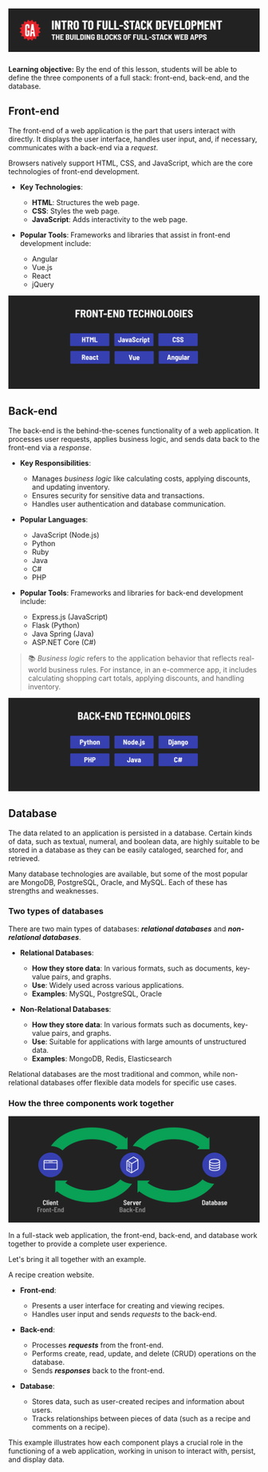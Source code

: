 # ![Intro to Full-Stack Development - The Building Blocks of Full-Stack Web Apps](./assets/hero.png)

**Learning objective:** By the end of this lesson, students will be able to define the three components of a full stack: front-end, back-end, and the database.

## Front-end

The front-end of a web application is the part that users interact with directly. It displays the user interface, handles user input, and, if necessary, communicates with a back-end via a *request*.

Browsers natively support HTML, CSS, and JavaScript, which are the core technologies of front-end development.

- **Key Technologies**:
  - **HTML**: Structures the web page.
  - **CSS**: Styles the web page.
  - **JavaScript**: Adds interactivity to the web page.

- **Popular Tools**: Frameworks and libraries that assist in front-end development include:
  - Angular
  - Vue.js
  - React
  - jQuery

![A list of common front-end technologies](./assets/front-end-tech.png)

## Back-end

The back-end is the behind-the-scenes functionality of a web application. It processes user requests, applies business logic, and sends data back to the front-end via a *response*.

- **Key Responsibilities**:
  - Manages *business logic* like calculating costs, applying discounts, and updating inventory.
  - Ensures security for sensitive data and transactions.
  - Handles user authentication and database communication.

- **Popular Languages**:
  - JavaScript (Node.js)
  - Python
  - Ruby
  - Java
  - C#
  - PHP

- **Popular Tools**: Frameworks and libraries for back-end development include:
  - Express.js (JavaScript)
  - Flask (Python)
  - Java Spring (Java)
  - ASP.NET Core (C#)

> 📚 *Business logic* refers to the application behavior that reflects real-world business rules. For instance, in an e-commerce app, it includes calculating shopping cart totals, applying discounts, and handling inventory.

![A list of common back-end technologies](./assets/back-end-tech.png)

## Database

The data related to an application is persisted in a database. Certain kinds of data, such as textual, numeral, and boolean data, are highly suitable to be stored in a database as they can be easily cataloged, searched for, and retrieved.

Many database technologies are available, but some of the most popular are MongoDB, PostgreSQL, Oracle, and MySQL. Each of these has strengths and weaknesses.

### Two types of databases

There are two main types of databases: ***relational databases*** and ***non-relational databases***.

- **Relational Databases**:
  - **How they store data**: In various formats, such as documents, key-value pairs, and graphs.
  - **Use**: Widely used across various applications.
  - **Examples**: MySQL, PostgreSQL, Oracle

- **Non-Relational Databases**:
  - **How they store data**: In various formats such as documents, key-value pairs, and graphs.
  - **Use**: Suitable for applications with large amounts of unstructured data.
  - **Examples**: MongoDB, Redis, Elasticsearch

Relational databases are the most traditional and common, while non-relational databases offer flexible data models for specific use cases.

### How the three components work together

![Communication between a client, server, and database](./assets/the-building-blocks.png)

In a full-stack web application, the front-end, back-end, and database work together to provide a complete user experience.

Let's bring it all together with an example.

A recipe creation website.

- **Front-end**:
  - Presents a user interface for creating and viewing recipes.
  - Handles user input and sends *requests* to the back-end.

- **Back-end**:
  - Processes ***requests*** from the front-end.
  - Performs create, read, update, and delete (CRUD) operations on the database.
  - Sends ***responses*** back to the front-end.

- **Database**:
  - Stores data, such as user-created recipes and information about users.
  - Tracks relationships between pieces of data (such as a recipe and comments on a recipe).

This example illustrates how each component plays a crucial role in the functioning of a web application, working in unison to interact with, persist, and display data.
